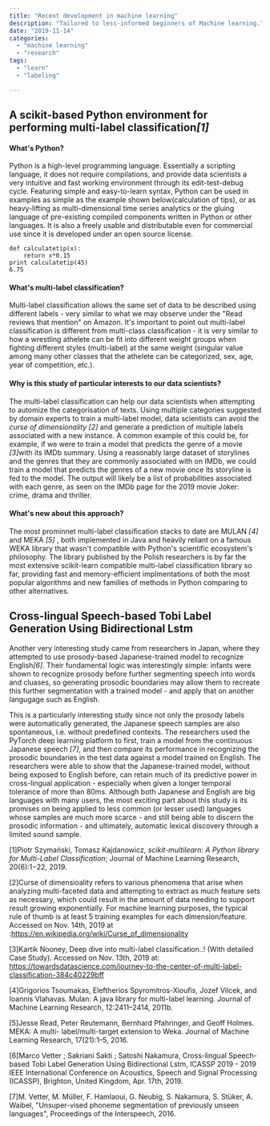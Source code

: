 ```yaml
---
title: "Recent development in machine learning"
description: "Tailored to less-informed beginners of Machine learning."
date: "2019-11-14"
categories:
  - "machine learning"
  - "research"
tags:
  - "learn"
  - "labeling"

---
```



A scikit-based Python environment for performing multi-label classification<cite>[1]</cite>
-------------------------
#### What's Python?

Python is a high-level programming language. Essentially a scripting language, it does not require compilations, and provide data scientists a very intuitive and fast working environment through its edit-test-debug cycle. Featuring simple and easy-to-learn syntax, Python can be used in examples as simple as the example shown below(calculation of tips), or as heavy-lifting as multi-dimensional time series analytics or the gluing language of pre-existing compiled components written in Python or other languages. It is also a freely usable and distributable even for commercial use since it is developed under an open source license. 

```
def calculatetip(x):
	return x*0.15
print calculatetip(45)
6.75
```

#### What's multi-label classification?

Multi-label classification allows the same set of data to be described using different labels - very similar to what we may observe under the "Read reviews that mention" on Amazon. It's important to point out multi-label classification is different from multi-class classification - it is very similar to how a wrestling athelete can be fit into different weight groups when fighting different styles (multi-label) at the same weight (singular value among many other classes that the athelete can be categorized, sex, age, year of competition, etc.).

#### Why is this study of particular interests to our data scientists?

The multi-label classification can help our data scientists when attempting to automize the categorisation of texts. Using multiple categories suggested by domain experts to train a multi-label model, data scientists can avoid the _curse of dimensionality_ <cite>[2]</cite> and generate a prediction of multiple labels associated with a new instance. A common example of this could be, for example, if we were to train a model that predicts the genre of a movie <cite>[3]</cite>with its IMDb summary. Using a reasonably large dataset of storylines and the genres that they are commonly associated with on IMDb, we could train a model that predicts the genres of a new movie once its storyline is fed to the model. The output will likely be a list of probabilities associated with each genre, as seen on the IMDb page for the 2019 movie Joker: crime, drama and thriller. 

#### What's new about this approach?

The most prominnet multi-label classification stacks to date are MULAN <cite>[4]</cite> and MEKA <cite>[5]</cite> , both implemented in Java and heavily reliant on a famous WEKA library that wasn't compatible with Python's scientific ecosystem's philosophy. The library published by the Polish researchers is by far the most extensive scikit-learn compatible multi-label classification library so far, providing fast and memory-efficient implmentations of both the most popular algorithms and new families of methods in Python comparing to other alternatives.

Cross-lingual Speech-based Tobi Label Generation Using Bidirectional Lstm
-------------------------
Another very interesting study came from researchers in Japan, where they attempted to use prosody-based Japanese-trained model to recognize English<cite>[6]</cite>. Their fundamental logic was interestingly simple: infants were shown to recognize prosody before further segmenting speech into words and cluases, so generating prosodic boundaries may allow them to recreate this further segmentation with a trained model - and apply that on another langugage such as English. 

This is a particularly interesting study since not only the prosody labels were automatically generated, the Japanese speech samples are also spontaneous, i.e. without predefined contexts. The researchers used the PyTorch deep learning platform to first, train a model from the continuous Japanese speech <cite>[7]</cite>, and then compare its performance in recognizing the prosodic boundaries in the test data against a model trained on English. The researchers were able to show that the Japanese-trained model, without being exposed to English before, can retain much of its predictive power in cross-lingual application - especially when given a longer temporal tolerance of more than 80ms. Although both Japanese and English are big languages with many users, the most exciting part about this study is its promises on being applied to less common (or lesser used) languages whose samples are much more scarce - and still being able to discern the prosodic information - and ultimately, automatic lexical discovery through a limited sound sample.



[1]Piotr Szymański, Tomasz Kajdanowicz, _scikit-multilearn: A Python library for Multi-Label Classification_; Journal of Machine Learning Research, 20(6):1−22, 2019.

[2]Curse of dimensioality refers to various phenomena that arise when analyzing multi-faceted data and attempting to extract as much feature sets as necessary, which could result in the amount of data needing to support result growing exponentially. For machine learning purposes, the typical rule of thumb is at least 5 training examples for each dimension/feature. Accessed on Nov. 14th, 2019 at :https://en.wikipedia.org/wiki/Curse_of_dimensionality

[3]Kartik Nooney, Deep dive into multi-label classification..! (With detailed Case Study). Accessed on Nov. 13th, 2019 at: https://towardsdatascience.com/journey-to-the-center-of-multi-label-classification-384c40229bff


[4]Grigorios Tsoumakas, Eleftherios Spyromitros-Xioufis, Jozef Vilcek, and Ioannis Vlahavas. Mulan: A java library for multi-label learning. Journal of Machine Learning Research, 12:2411–2414, 2011b.

[5]Jesse Read, Peter Reutemann, Bernhard Pfahringer, and Geoff Holmes. MEKA: A multi- label/multi-target extension to Weka. Journal of Machine Learning Research, 17(21):1–5, 2016.

[6]Marco Vetter ; Sakriani Sakti ; Satoshi Nakamura, Cross-lingual Speech-based Tobi Label Generation Using Bidirectional Lstm,  ICASSP 2019 - 2019 IEEE International Conference on Acoustics, Speech and Signal Processing (ICASSP), Brighton, United Kingdom, Apr. 17th, 2019.

[7]M. Vetter, M. Müller, F. Hamlaoui, G. Neubig, S. Nakamura, S. Stüker, A. Waibel, "Unsuper-vised phoneme segmentation of previously unseen languages", Proceedings of the Interspeech, 2016.
